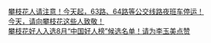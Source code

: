   
[攀枝花人请注意！今天起，63路、64路等公交线路夜班车停运！](http://www.dianyue.me/archives/917/fe2llxjurjujtjej/)  
[今天，请向攀枝花这些人致敬！](http://www.dianyue.me/archives/485/8f01jmuxw93wp6zf/)  
[攀枝花好人入选8月“中国好人榜”候选名单！请为李玉美点赞](http://www.dianyue.me/archives/185/ww41jrf1aacq94di/)